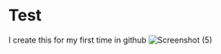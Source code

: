 # Test
I create this for my first time in github
![Screenshot (5)](https://user-images.githubusercontent.com/101319545/157616010-05bffcd7-7309-4f91-8732-7f8ac671be29.png)
